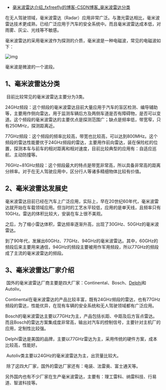 - [毫米波雷达介绍_fxfreefly的博客-CSDN博客_毫米波雷达分类](https://blog.csdn.net/bhniunan/article/details/104947602?spm=1001.2014.3001.5502)

 在无人驾驶领域，毫米波雷达（Radar）应用非常广泛。与激光雷达相比，毫米波雷达技术更成熟，已经广泛应用于汽车的安全系统中。而且毫米波雷达成本低，对雨雾、灰尘、光线等不敏感。

​    毫米波雷达的采用毫米波作为探测的介质，毫米波是一种电磁波，常见的电磁波如下：

![img](https://img-blog.csdnimg.cn/20200318164741666.png?x-oss-process=image/watermark,type_ZmFuZ3poZW5naGVpdGk,shadow_10,text_aHR0cHM6Ly9ibG9nLmNzZG4ubmV0L2Jobml1bmFu,size_16,color_FFFFFF,t_70)

毫米波是微波的一个波段。

## 1、毫米波雷达分类

​    目前比较常见的毫米波雷达主要分为3类。

​    24GHz频段：这个频段的毫米波雷达目前大量应用于汽车的盲区检测、编导辅助等，主要用作侧向雷达，用于监测车辆后方及两侧车道是否有障碍物，是否可以变道。这个频段的毫米波雷达的主要优点是探测范围广；缺点是频率低，带宽窄，只有250MHz，探测距离近。

​    77GHz频段：这个频段的频率比较高，带宽也比较高，可以达到800MHz。这个频段的雷达性能要优于24GHz频段的雷达，主要用作前向雷达，装在保险杠的位置，探测本车与前车的相对距离和相对速度，目前比较典型的应用有：自适应巡航、主动防撞等。

​    76GHz~81GHz频段：这个频段最大的特点是带宽非常高，所以具备非常高的距离分辨率。对于在无人驾驶应用中，区分行人等诸多精细物体比较有价值。

## 2、毫米波雷达发展史

​    毫米波雷达目前已经在汽车上广泛应用，实际上，早在20世纪60年代，毫米波雷达就开始在车载领域应用。但当时的工艺水平较低，应用的是单天线，且频率只有10GHz。雷达的体积比较大，安装在车上很不美观。

​    之后，为了缩小雷达体积，雷达频率逐渐升高，出现了30GHz、50GHz的毫米波雷达。

​    到了90年代，发展出60GHz、77GHz、94GHz的毫米波雷达。其中，60GHz的频段后来主要用来通信，94GHz的频段主要被用作军用频段，所以77GHz的频段成了主流的毫米波雷达的频段。

## 3、毫米波雷达厂家介绍

​    国外的毫米波雷达厂商主要是四大厂家：Continental、Bosch、[Delphi](https://so.csdn.net/so/search?q=Delphi&spm=1001.2101.3001.7020)和Autoliv。

​    Continental在毫米波雷达的产品比较丰富，既有24GHz频段的雷达，也有77GHz频段的雷达，性能优异，在现有车辆的安全系统和无人驾驶领域都有广泛应用。

​    Bosch的毫米波雷达主要以77GHz为主，产品包括长距、中距及后方盲点雷达。而且Bosch的雷达方案集成度非常高，输出对汽车的控制信号，主要针对主机厂的应用，定制性比较强。

​    Delphi雷达是美国的品牌，主要以77GHz雷达为主，采用传统的硬件方案，成本比较高，性能好。

​    Autoliv类主要以24GHz的毫米波雷达为主，出货量比较大。

​    除了这四大厂家，国外的雷达厂家还有：电装、法雷奥、富士通天等。

​    另外国内也有不少厂家在生产毫米波雷达，主要有：理工雷科、纳雷科技、行易道、智波科技等。